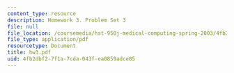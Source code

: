 ```yaml
---
content_type: resource
description: Homework 3. Problem Set 3
file: null
file_location: /coursemedia/hst-950j-medical-computing-spring-2003/4fb2dbf27f1a7cda043fea0859adce05_hw3.pdf
file_type: application/pdf
resourcetype: Document
title: hw3.pdf
uid: 4fb2dbf2-7f1a-7cda-043f-ea0859adce05
---
```

